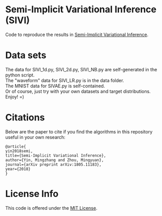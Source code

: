 # Semi-Implicit Variational Inference (SIVI)

Code to reproduce the results in [Semi-Implicit Variational Inference](http://arxiv.org/abs/1805.11183). 

# Data sets
The data for SIVI_1d.py, SIVI_2d.py, SIVI_NB.py are self-generated in the python script.  <br />
The "waveform" data for SIVI_LR.py is in the data folder. <br />
The MNIST data for SIVAE.py is  self-contained. <br />
Or of course, just try with your own datasets and target distributions.<br />
Enjoy! =)

# Citations

Below are the paper to cite if you find the algorithms in this repository useful in your own research:
```
@article{
yin2018semi,
title={Semi-Implicit Variational Inference}, 
author={Yin, Mingzhang and Zhou, Mingyuan}, 
journal={arXiv preprint arXiv:1805.11183}, 
year={2018}  
}
```

# License Info

This code is offered under the [MIT License](https://opensource.org/licenses/MIT).

